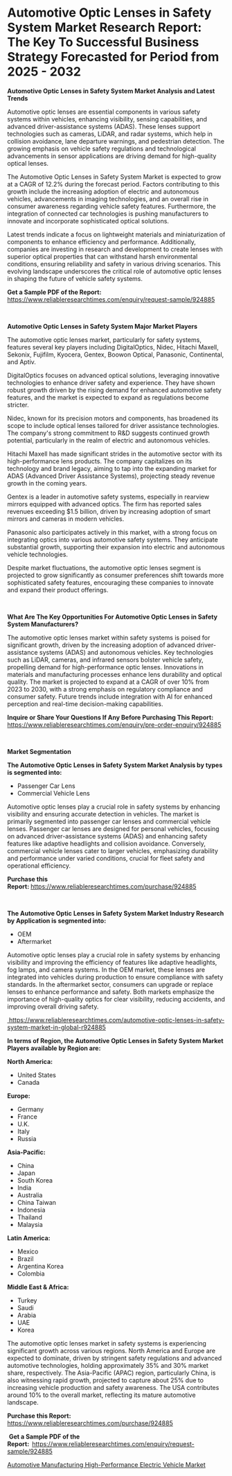 <p><h1>Automotive Optic Lenses in Safety System Market Research Report: The Key To Successful Business Strategy Forecasted for Period from 2025 - 2032</h1></p><p><strong>Automotive Optic Lenses in Safety System Market Analysis and Latest Trends</strong></p>
<p><p>Automotive optic lenses are essential components in various safety systems within vehicles, enhancing visibility, sensing capabilities, and advanced driver-assistance systems (ADAS). These lenses support technologies such as cameras, LiDAR, and radar systems, which help in collision avoidance, lane departure warnings, and pedestrian detection. The growing emphasis on vehicle safety regulations and technological advancements in sensor applications are driving demand for high-quality optical lenses.</p><p>The Automotive Optic Lenses in Safety System Market is expected to grow at a CAGR of 12.2% during the forecast period. Factors contributing to this growth include the increasing adoption of electric and autonomous vehicles, advancements in imaging technologies, and an overall rise in consumer awareness regarding vehicle safety features. Furthermore, the integration of connected car technologies is pushing manufacturers to innovate and incorporate sophisticated optical solutions. </p><p>Latest trends indicate a focus on lightweight materials and miniaturization of components to enhance efficiency and performance. Additionally, companies are investing in research and development to create lenses with superior optical properties that can withstand harsh environmental conditions, ensuring reliability and safety in various driving scenarios. This evolving landscape underscores the critical role of automotive optic lenses in shaping the future of vehicle safety systems.</p></p>
<p><strong>Get a Sample PDF of the Report:&nbsp;</strong> <a href="https://www.reliableresearchtimes.com/enquiry/request-sample/924885?utm_campaign=2643&utm_medium=2&utm_source=Github&utm_content=ia&utm_term=24032025&utm_id=automotive-optic-lenses-in-safety-system">https://www.reliableresearchtimes.com/enquiry/request-sample/924885</a></p>
<p>&nbsp;</p>
<p><strong>Automotive Optic Lenses in Safety System Major Market Players</strong></p>
<p><p>The automotive optic lenses market, particularly for safety systems, features several key players including DigitalOptics, Nidec, Hitachi Maxell, Sekonix, Fujifilm, Kyocera, Gentex, Boowon Optical, Panasonic, Continental, and Aptiv. </p><p>DigitalOptics focuses on advanced optical solutions, leveraging innovative technologies to enhance driver safety and experience. They have shown robust growth driven by the rising demand for enhanced automotive safety features, and the market is expected to expand as regulations become stricter.</p><p>Nidec, known for its precision motors and components, has broadened its scope to include optical lenses tailored for driver assistance technologies. The company's strong commitment to R&D suggests continued growth potential, particularly in the realm of electric and autonomous vehicles.</p><p>Hitachi Maxell has made significant strides in the automotive sector with its high-performance lens products. The company capitalizes on its technology and brand legacy, aiming to tap into the expanding market for ADAS (Advanced Driver Assistance Systems), projecting steady revenue growth in the coming years.</p><p>Gentex is a leader in automotive safety systems, especially in rearview mirrors equipped with advanced optics. The firm has reported sales revenues exceeding $1.5 billion, driven by increasing adoption of smart mirrors and cameras in modern vehicles.</p><p>Panasonic also participates actively in this market, with a strong focus on integrating optics into various automotive safety systems. They anticipate substantial growth, supporting their expansion into electric and autonomous vehicle technologies.</p><p>Despite market fluctuations, the automotive optic lenses segment is projected to grow significantly as consumer preferences shift towards more sophisticated safety features, encouraging these companies to innovate and expand their product offerings.</p></p>
<p>&nbsp;</p>
<p><strong>What Are The Key Opportunities For Automotive Optic Lenses in Safety System Manufacturers?</strong></p>
<p><p>The automotive optic lenses market within safety systems is poised for significant growth, driven by the increasing adoption of advanced driver-assistance systems (ADAS) and autonomous vehicles. Key technologies such as LiDAR, cameras, and infrared sensors bolster vehicle safety, propelling demand for high-performance optic lenses. Innovations in materials and manufacturing processes enhance lens durability and optical quality. The market is projected to expand at a CAGR of over 10% from 2023 to 2030, with a strong emphasis on regulatory compliance and consumer safety. Future trends include integration with AI for enhanced perception and real-time decision-making capabilities.</p></p>
<p><strong>Inquire or Share Your Questions If Any Before Purchasing This Report:</strong> <a href="https://www.reliableresearchtimes.com/enquiry/pre-order-enquiry/924885?utm_campaign=2643&utm_medium=2&utm_source=Github&utm_content=ia&utm_term=24032025&utm_id=automotive-optic-lenses-in-safety-system">https://www.reliableresearchtimes.com/enquiry/pre-order-enquiry/924885</a></p>
<p>&nbsp;</p>
<p><strong>Market Segmentation</strong></p>
<p><strong>The Automotive Optic Lenses in Safety System Market Analysis by types is segmented into:</strong></p>
<p><ul><li>Passenger Car Lens</li><li>Commercial Vehicle Lens</li></ul></p>
<p><p>Automotive optic lenses play a crucial role in safety systems by enhancing visibility and ensuring accurate detection in vehicles. The market is primarily segmented into passenger car lenses and commercial vehicle lenses. Passenger car lenses are designed for personal vehicles, focusing on advanced driver-assistance systems (ADAS) and enhancing safety features like adaptive headlights and collision avoidance. Conversely, commercial vehicle lenses cater to larger vehicles, emphasizing durability and performance under varied conditions, crucial for fleet safety and operational efficiency.</p></p>
<p><strong>Purchase this Report:&nbsp;</strong><a href="https://www.reliableresearchtimes.com/purchase/924885?utm_campaign=2643&utm_medium=2&utm_source=Github&utm_content=ia&utm_term=24032025&utm_id=automotive-optic-lenses-in-safety-system">https://www.reliableresearchtimes.com/purchase/924885</a></p>
<p>&nbsp;</p>
<p><strong>The Automotive Optic Lenses in Safety System Market Industry Research by Application is segmented into:</strong></p>
<p><ul><li>OEM</li><li>Aftermarket</li></ul></p>
<p><p>Automotive optic lenses play a crucial role in safety systems by enhancing visibility and improving the efficiency of features like adaptive headlights, fog lamps, and camera systems. In the OEM market, these lenses are integrated into vehicles during production to ensure compliance with safety standards. In the aftermarket sector, consumers can upgrade or replace lenses to enhance performance and safety. Both markets emphasize the importance of high-quality optics for clear visibility, reducing accidents, and improving overall driving safety.</p></p>
<p><a href="https://www.reliableresearchtimes.com/automotive-optic-lenses-in-safety-system-market-in-global-r924885?utm_campaign=2643&utm_medium=2&utm_source=Github&utm_content=ia&utm_term=24032025&utm_id=automotive-optic-lenses-in-safety-system">&nbsp;https://www.reliableresearchtimes.com/automotive-optic-lenses-in-safety-system-market-in-global-r924885</a></p>
<p><strong>In terms of Region, the Automotive Optic Lenses in Safety System Market Players available by Region are:</strong></p>
<p>
    <p> <strong> North America: </strong>
        <ul>
            <li>United States</li>
            <li>Canada</li>
        </ul>
        </p> 
    <p> <strong> Europe: </strong>
        <ul>
            <li>Germany</li>
            <li>France</li>
            <li>U.K.</li>
            <li>Italy</li>
            <li>Russia</li>
        </ul>
        </p> 
    <p> <strong> Asia-Pacific: </strong>
        <ul>
            <li>China</li>
            <li>Japan</li>
            <li>South Korea</li>
            <li>India</li>
            <li>Australia</li>
            <li>China Taiwan</li>
            <li>Indonesia</li>
            <li>Thailand</li>
            <li>Malaysia</li>
        </ul>
        </p> 
    <p> <strong> Latin America: </strong>
        <ul>
            <li>Mexico</li>
            <li>Brazil</li>
            <li>Argentina Korea</li>
            <li>Colombia</li>
        </ul>
        </p> 
    <p> <strong> Middle East & Africa: </strong>
        <ul>
            <li>Turkey</li>
            <li>Saudi</li>
            <li>Arabia</li>
            <li>UAE</li>
            <li>Korea</li>
        </ul>
    </p>
    </p>
<p><p>The automotive optic lenses market in safety systems is experiencing significant growth across various regions. North America and Europe are expected to dominate, driven by stringent safety regulations and advanced automotive technologies, holding approximately 35% and 30% market share, respectively. The Asia-Pacific (APAC) region, particularly China, is also witnessing rapid growth, projected to capture about 25% due to increasing vehicle production and safety awareness. The USA contributes around 10% to the overall market, reflecting its mature automotive landscape.</p></p>
<p><strong>Purchase this Report: </strong><a href="https://www.reliableresearchtimes.com/purchase/924885?utm_campaign=2643&utm_medium=2&utm_source=Github&utm_content=ia&utm_term=24032025&utm_id=automotive-optic-lenses-in-safety-system">https://www.reliableresearchtimes.com/purchase/924885</a></p>
<p>&nbsp;<strong>Get a Sample PDF of the Report:&nbsp;&nbsp;</strong><a href="https://www.reliableresearchtimes.com/enquiry/request-sample/924885?utm_campaign=2643&utm_medium=2&utm_source=Github&utm_content=ia&utm_term=24032025&utm_id=automotive-optic-lenses-in-safety-system">https://www.reliableresearchtimes.com/enquiry/request-sample/924885</a></p>
<p><strong></strong></p>
<p><p><a href="https://github.com/dolorespeddico90/Market-Research-Report-List-1/blob/main/automotive-manufacturing-high-performance-electric-vehicle-market.md?utm_campaign=2643&utm_medium=2&utm_source=Github&utm_content=ia&utm_term=24032025&utm_id=automotive-optic-lenses-in-safety-system">Automotive Manufacturing High-Performance Electric Vehicle Market</a></p></p>